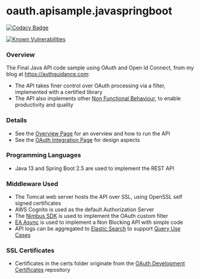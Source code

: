 # oauth.apisample.javaspringboot

[![Codacy Badge](https://app.codacy.com/project/badge/Grade/599ddc4dabcc4810b6ac9af8ddc8bc20)](https://www.codacy.com/gh/gary-archer/oauth.apisample.javaspringboot/dashboard?utm_source=github.com&amp;utm_medium=referral&amp;utm_content=gary-archer/oauth.apisample.javaspringboot&amp;utm_campaign=Badge_Grade)

[![Known Vulnerabilities](https://snyk.io/test/github/gary-archer/oauth.apisample.javaspringboot/badge.svg?targetFile=pom.xml)](https://snyk.io/test/github/gary-archer/oauth.apisample.javaspringboot?targetFile=pom.xml&x=2)

### Overview 

The Final Java API code sample using OAuth and Open Id Connect, from my blog at https://authguidance.com:

- The API takes finer control over OAuth processing via a filter, implemented with a certified library
- The API also implements other [Non Functional Behaviour](https://authguidance.com/2017/10/08/corporate-code-sample-core-behavior/), to enable productivity and quality

### Details

* See the [Overview Page](https://authguidance.com/2019/03/24/java-spring-boot-api-overview/) for an overview and how to run the API
* See the [OAuth Integration Page](https://authguidance.com/2019/03/24/java-spring-boot-api-coding-key-points/) for design aspects

### Programming Languages

* Java 13 and Spring Boot 2.5 are used to implement the REST API

### Middleware Used

* The Tomcat web server hosts the API over SSL, using OpenSSL self signed certificates 
* AWS Cognito is used as the default Authorization Server
* The [Nimbus SDK](https://connect2id.com/products/nimbus-oauth-openid-connect-sdk) is used to implement the OAuth custom filter
* [EA Async](https://github.com/electronicarts/ea-async) is used to implement a Non Blocking API with simple code
* API logs can be aggregated to [Elastic Search](https://authguidance.com/2019/07/19/log-aggregation-setup/) to support [Query Use Cases](https://authguidance.com/2019/08/02/intelligent-api-platform-analysis/)

### SSL Certificates

* Certificates in the certs folder originate from the [OAuth Development Certificates](https://github.com/gary-archer/oauth.developmentcertificates) repository
